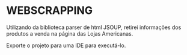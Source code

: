 # WEBSCRAPPING

Utilizando da biblioteca parser de html JSOUP, retirei informações dos produtos a venda na página das Lojas Americanas.

Exporte o projeto para uma IDE para executá-lo.
